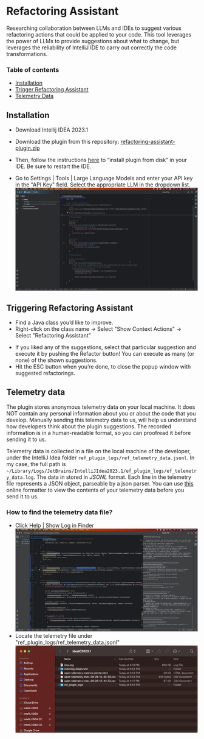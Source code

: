 # Refactoring Assistant

<!-- Plugin description -->
Researching collaboration between LLMs and IDEs to suggest various refactoring actions that could be applied to your code. 
This tool leverages the power of LLMs to provide suggestions about what to change, but leverages
the reliability of IntelliJ IDE to carry out correctly the code transformations.
<!-- Plugin description end -->

### Table of contents

- [Installation](#installation)
- [Trigger Refactoring Assistant](#triggering-refactoring-assistant)
- [Telemetry Data](#telemetry-data)

## Installation

- Download Intellij IDEA 2023.1
- Download the plugin from this repository: [refactoring-assistant-plugin.zip](dist%2Frefactoring-assistant-plugin.zip)
- Then, follow the instructions [here](https://www.jetbrains.com/help/idea/managing-plugins.html#install_plugin_from_disk) to “install plugin from disk” in your IDE. Be sure to restart the IDE.
  
- Go to Settings | Tools | Large Language Models and enter your API key in the "API Key" field. Select the appropriate LLM in the dropdown list.
  ![api_key.gif](readme-images/gifs/api_key.gif)

## Triggering Refactoring Assistant

- Find a Java class you’d like to improve.
- Right-click on the class name -> Select "Show Context Actions" -> Select "Refactoring Assistant"

[//]: # (   ![trigger_plugin.gif]&#40;readme-images/gifs/v2.gif&#41;)
- If you liked any of the suggestions, select that particular suggestion and execute it by pushing the Refactor button! You can execute as many (or none) of the shown suggestions.
- Hit the ESC button when you’re done, to close the popup window with suggested refactorings.


[//]: # (#### Optional: View the logs of the assistant)

[//]: # ()
[//]: # (-  Click on View | Tool Windows | Refactoring Assistant Logs)

[//]: # (   ![trigger_plugin.gif]&#40;readme-images/gifs/open_logs.gif&#41;)


## Telemetry data

The plugin stores anonymous telemetry data on your local machine. 
It does NOT contain any personal information about you or about the code that you develop. 
Manually sending this telemetry data to us, will help us understand how developers think about the plugin suggestions. 
The recorded information is in a human-readable format, so you can proofread it before sending it to us.


Telemetry data is collected in a file on the local machine of the developer, under the IntelliJ Idea folder
`ref_plugin_logs/ref_telemetry_data.jsonl`. In my case, the full path
is `~/Library/Logs/JetBrains/IntelliJIdea2023.1/ef_plugin_logs/ef_telemetry_data.log`.
The data in stored in *JSONL* format. 
Each line in the telemetry file represents a JSON object, parseable by a json parser. You can use [this](https://pprint-ndjson.neverendingqs.com) online formatter to view the contents of your telemetry data before you send it to us.

### How to find the telemetry data file?

 - Click Help | Show Log in Finder
  ![idea_logs.gif](readme-images/gifs/open_idea_logs.gif)
 - Locate the telemetry file under "ref_plugin_logs/ref_telemetry_data.jsonl"
  ![telemetry.gif](readme-images/gifs/find_logs.gif)

